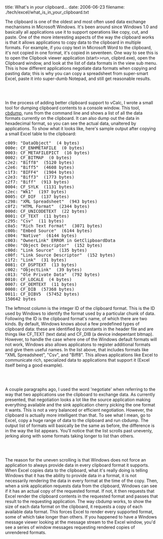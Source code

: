 title: What's in *your* clipboard...
date: 2006-06-23
filename: ./tech/excel/what_is_in_your_clipboard.txt


The clipboard is one of the oldest and most often used data exchange
mechanisms in Microsoft Windows.  It's been around since Windows 1.0
and basically all applications use it to support operations like copy,
cut, and paste. One of the more interesting aspects of the way the
clipboard works is that it allows applications to copy data to the
clipboard in multiple formats.  For example, if you copy text in
Microsoft Word to the clipboard, it's not copied in one format, it's
copied in seventeen. One way to see this is to open the Clipbook
viewer application (start>>run, clipbrd.exe), open the Clipboard
window, and look at the list of data formats in the view sub menu.
This is how different applications negotiate data formats when copying
and pasting data; this is why you can copy a spreadsheet from
super-smart Excel, paste it into super-dumb Notepad, and still get
reasonable results.

<br><br>

In the process of adding better clipboard support to vCalc, I wrote a
small tool for dumping clipboard contents to a console window. This
tool, <a href="http://www.mschaef.com/cbdump.zip">cbdump</a>, runs
from the command line and shows a list of all the data formats
currently on the clipboard. It can also dump out the data in
hexadecimal format, so you can see the actual data, unaltered by
applications. To show what it looks like, here's sample output after
copying a small Excel table to the clipboard:

<pre class="syntax">
c009: "DataObject"  (4 bytes)
000e: CF_ENHMETAFILE  (0 bytes)
0003: CF_METAFILEPICT  (16 bytes)
0002: CF_BITMAP  (0 bytes)
c2e2: "Biff8"  (5120 bytes)
c2e6: "Biff5"  (4608 bytes)
c1f3: "BIFF4"  (1904 bytes)
c2e3: "Biff3"  (1773 bytes)
c2f7: "Biff"  (913 bytes)
0004: CF_SYLK  (1131 bytes)
c2ec: "Wk1"  (197 bytes)
0005: CF_DIF  (137 bytes)
c298: "XML Spreadsheet"  (943 bytes)
c0f2: "HTML Format"  (2344 bytes)
000d: CF_UNICODETEXT  (22 bytes)
0001: CF_TEXT  (11 bytes)
c295: "Csv"  (11 bytes)
c0a5: "Rich Text Format"  (3071 bytes)
c00b: "Embed Source"  (6144 bytes)
c004: "Native"  (6144 bytes)
c003: "OwnerLink" ERROR in GetClipboardData
c00e: "Object Descriptor"  (152 bytes)
c00d: "Link Source"  (135 bytes)
c00f: "Link Source Descriptor"  (152 bytes)
c1f2: "Link"  (31 bytes)
0081: CF_DSPTEXT  (13 bytes)
c002: "ObjectLink"  (39 bytes)
c013: "Ole Private Data"  (792 bytes)
0010: CF_LOCALE  (4 bytes)
0007: CF_OEMTEXT  (11 bytes)
0008: CF_DIB  (57368 bytes)
0011: CF_DIBV5  (57452 bytes)
150642 bytes
</pre>

The leftmost column is the integer ID of the clipboard format. This is
the ID used by Windows to identify the format used by a particular
chunk of data. Following the ID is the clipboard format's name, of
which there are two kinds.  By default, Windows knows about a few
predefined types of clipboard data: these are identified by constants
in the header file and are things like CF_TEXT (text data) and CF_DIB
(a device indepentant bitmap).  However, to handle the case where one
of the Windows default formats will not work, Windows also allows
applicatons to register additional formats and give them useful names.
In the list above, that includes formats like "XML Spreadsheet", "Csv",
and "Biff8". This allows applications like Excel to communicate rich,
specialized data to applications that support it (Excel itself being
a good example).

<br><br>

A couple paragraphs ago, I used the word 'negotiate' when referring to
the way that two applications use the clipboard to exchange data. As
currently presented, that negotiation looks a lot like the source
application making everything available and the sink application
cherry picking the one format it wants.  This is not a very balanced
or efficient negotiation. However, the clipboard is actually more
intelligent than that.  To see what I mean, go to Excel, copy a huge
range of data to the clipboard and run cbdump. The output list of
formats will basically be the same as before, the difference is in the
way the list appears. You'll notice that the list scrolls past
unevenly, jerking along with some formats taking longer to list than
others.

<br><br>

The reason for the uneven scrolling is that Windows does not force an
application to always provide data in every clipboard format it
supports. When Excel copies data to the clipboard, what it's really
doing is telling Windows that it has the ability to provide data in a
format, it is not necessarily rendering the data in every format at
the time of the copy. Then, when a sink application requests data from
the clipboard, Windows can see if it has an actual copy of the
requested format. If not, it then requests that Excel render the
clipboard contents in the requested format and passes that result to
the requesting application. The way cbdump works, to show the size
of each data format on the clipboard, it requests a copy of each
available data format. This forces Excel to render every supported 
format, some of which take longer than others. If you happened to
have a Windows message viewer looking at the message stream to
the Excel window, you'd see a series of window messages requesting
rendered copies of unrendered formats.
